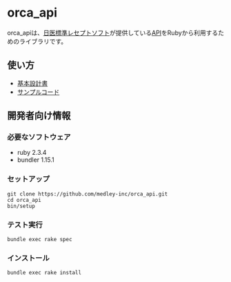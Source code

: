 # orca_api

orca_apiは、[日医標準レセプトソフト](https://www.orca.med.or.jp/receipt/)が提供している[API](https://www.orca.med.or.jp/receipt/tec/api/)をRubyから利用するためのライブラリです。

## 使い方

 * [基本設計書](https://github.com/medley-inc/orca-api/wiki/%E5%9F%BA%E6%9C%AC%E8%A8%AD%E8%A8%88%E6%9B%B8)
 * [サンプルコード](https://github.com/medley-inc/orca-api/wiki/%E3%82%B5%E3%83%B3%E3%83%97%E3%83%AB%E3%83%97%E3%83%AD%E3%82%B0%E3%83%A9%E3%83%A0)

## 開発者向け情報

### 必要なソフトウェア

 * ruby 2.3.4
 * bundler 1.15.1

### セットアップ

```shell
git clone https://github.com/medley-inc/orca_api.git
cd orca_api
bin/setup
```

### テスト実行

```shell
bundle exec rake spec
```

### インストール

```shell
bundle exec rake install
```
